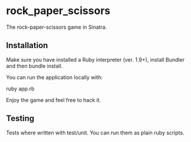 rock_paper_scissors
===================

The rock-paper-scissors game in Sinatra. 

Installation
------------

Make sure you have installed a Ruby interpreter (ver. 1.9+),
install Bundler and then bundle install.

You can run the application locally with:


ruby app.rb


Enjoy the game and feel free to hack it.


Testing
-------

Tests where written with test/unit. You can run them as plain
ruby scripts.
